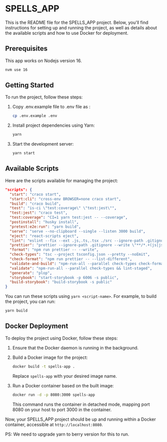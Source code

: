 # SPELLS_APP

This is the README file for the SPELLS_APP project. Below, you'll find instructions for setting up and running the project, as well as details about the available scripts and how to use Docker for deployment.

## Prerequisites

This app works on Nodejs version 16.

```bash
nvm use 16
```

## Getting Started

To run the project, follow these steps:

1. Copy .env.example file to .env file as :

   ```bash
   cp .env.example .env
   ```

2. Install project dependencies using Yarn:

   ```bash
   yarn
   ```

3. Start the development server:

   ```bash
   yarn start
   ```

## Available Scripts

Here are the scripts available for managing the project:

```json
"scripts": {
  "start": "craco start",
  "start:cli": "cross-env BROWSER=none craco start",
  "build": "craco build",
  "test": "is-ci \"test:coverage\" \"test:jest\"",
  "test:jest": "craco test",
  "test:coverage": "CI=1 yarn test:jest -- --coverage",
  "postinstall": "husky install",
  "pretest:e2e:run": "yarn build",
  "serve": "serve --no-clipboard --single --listen 3000 build",
  "eject": "react-scripts eject",
  "lint": "eslint --fix --ext .js,.ts,.tsx ./src --ignore-path .gitignore",
  "prettier": "prettier --ignore-path .gitignore --write \"**/*.+(js|json|ts|tsx)\"",
  "format": "npm run prettier -- --write",
  "check-types": "tsc --project tsconfig.json --pretty --noEmit",
  "check-format": "npm run prettier -- --list-different",
  "validate-and-build": "npm-run-all --parallel check-types check-format lint build",
  "validate": "npm-run-all --parallel check-types && lint-staged",
  "generate": "plop",
  "storybook": "start-storybook -p 6006 -s public",
  "build-storybook": "build-storybook -s public"
}
```

You can run these scripts using `yarn <script-name>`. For example, to build the project, you can run:

```bash
yarn build
```

## Docker Deployment

To deploy the project using Docker, follow these steps:

1. Ensure that the Docker daemon is running in the background.

2. Build a Docker image for the project:

   ```bash
   docker build -t spells-app .
   ```

   Replace `spells-app` with your desired image name.

3. Run a Docker container based on the built image:

   ```bash
   docker run -d -p 8080:3000 spells-app
   ```

   This command runs the container in detached mode, mapping port 8080 on your host to port 3000 in the container.

Now, your SPELLS_APP project should be up and running within a Docker container, accessible at `http://localhost:8080`.

PS: We need to upgrade yarn to berry version for this to run.
